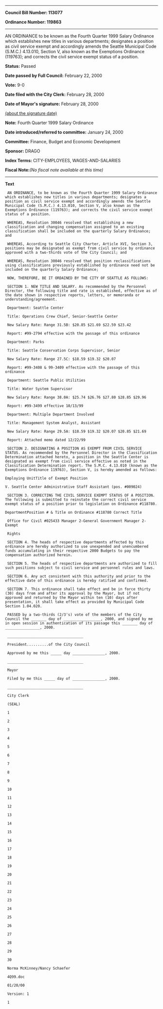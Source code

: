 

********

**Council Bill Number: 113077**
   
**Ordinance Number: 119863**
********

 AN ORDINANCE to be known as the Fourth Quarter 1999 Salary Ordinance which establishes new titles in various departments; designates a position as civil service exempt and accordingly amends the Seattle Municipal Code (S.M.C.) 4.13.010, Section V, also known as the Exemptions Ordinance (119763); and corrects the civil service exempt status of a position.

**Status:** Passed
   
**Date passed by Full Council:** February 22, 2000
   
**Vote:** 9-0
   
**Date filed with the City Clerk:** February 28, 2000
   
**Date of Mayor's signature:** February 28, 2000
   
[(about the signature date)](/~public/approvaldate.htm)
   
   
**Note:** Fourth Quarter 1999 Salary Ordinance

   
**Date introduced/referred to committee:** January 24, 2000
   
**Committee:** Finance, Budget and Economic Development
   
**Sponsor:** DRAGO
   
   
**Index Terms:** CITY-EMPLOYEES, WAGES-AND-SALARIES

**Fiscal Note:**_(No fiscal note available at this time)_

********

**Text**
   
```
 AN ORDINANCE, to be known as the Fourth Quarter 1999 Salary Ordinance which establishes new titles in various departments; designates a position as civil service exempt and accordingly amends the Seattle Municipal Code (S.M.C.) 4.13.010, Section V, also known as the Exemptions Ordinance (119763); and corrects the civil service exempt status of a position.

 WHEREAS, Resolution 30046 resolved that establishing a new classification and changing compensation assigned to an existing classification shall be included on the quarterly Salary Ordinance; and

 WHEREAS, According to Seattle City Charter, Article XVI, Section 3, positions may be designated as exempt from civil service by ordinance approved with a two-thirds vote of the City Council; and

 WHEREAS, Resolution 30046 resolved that position reclassifications using classifications previously established by ordinance need not be included on the quarterly Salary Ordinance;

 NOW, THEREFORE, BE IT ORDAINED BY THE CITY OF SEATTLE AS FOLLOWS:

 SECTION 1. NEW TITLE AND SALARY. As recommended by the Personnel Director, the following title and rate is established, effective as of the date shown in respective reports, letters, or memoranda or understanding/agreement.

 Department: Seattle Center

 Title: Operations Crew Chief, Senior-Seattle Center

 New Salary Rate: Range 31.5B: $20.85 $21.69 $22.59 $23.42

 Report: #99-2794 effective with the passage of this ordinance

 Department: Parks

 Title: Seattle Conservation Corps Supervisor, Senior

 New Salary Rate: Range 27.5C: $18.59 $19.32 $20.07

 Report: #99-3408 & 99-3409 effective with the passage of this ordinance

 Department: Seattle Public Utilities

 Title: Water System Supervisor

 New Salary Rate: Range 38.0A: $25.74 $26.76 $27.80 $28.85 $29.96

 Report: #99-3499 effective 10/13/99

 Department: Multiple Department Involved

 Title: Management System Analyst, Assistant

 New Salary Rate: Range 29.5A: $18.59 $19.32 $20.07 $20.85 $21.69

 Report: Attached memo dated 12/22/99

 SECTION 2. DESIGNATING A POSITION AS EXEMPT FROM CIVIL SERVICE STATUS. As recommended by the Personnel Director in the Classification Determination attached hereto, a position in the Seattle Center is designated as exempt from civil service effective as noted in the Classification Determination report. The S.M.C. 4.13.010 (known as the Exemptions Ordinance 119763), Section V, is hereby amended as follows:

Employing UnitTitle of Exempt Position

V. Seattle Center Administrative Staff Assistant (pos. #009024)

 SECTION 3. CORRECTING THE CIVIL SERVICE EXEMPT STATUS OF A POSITION. The following is submitted to reinstate the correct civil service exempt status of a position prior to legislation on Ordinance #118780.

DepartmentPosition # & Title on Ordinance #118780 Correct Title

 Office for Civil #025433 Manager 2-General Government Manager 2- Exempt

 Rights

 SECTION 4. The heads of respective departments affected by this ordinance are hereby authorized to use unexpended and unencumbered funds accumulating in their respective 2000 Budgets to pay the compensation authorized herein.

 SECTION 5. The heads of respective departments are authorized to fill such positions subject to civil service and personnel rules and laws.

 SECTION 6. Any act consistent with this authority and prior to the effective date of this ordinance is hereby ratified and confirmed.

 SECTION 7. This ordinance shall take effect and be in force thirty (30) days from and after its approval by the Mayor, but if not approved and returned by the Mayor within ten (10) days after presentation, it shall take effect as provided by Municipal Code Section 1.04.020.

 PASSED by a two-thirds (2/3's) vote of the members of the City Council the _______ day of _________________, 2000, and signed by me in open session in authentication of its passage this _______ day of ________________, 2000.

 ___________________________________

 President..........of the City Council

 Approved by me this _____ day _______________, 2000.

 ___________________________________

 Mayor

 Filed by me this _____ day of _______________, 2000.

 ___________________________________

 City Clerk

 (SEAL)

 1

 2

 3

 4

 5

 6

 7

 8

 9

 10

 11

 12

 13

 14

 15

 16

 17

 18

 19

 20

 21

 22

 23

 24

 25

 26

 27

 28

 29

 30

 Norma McKinney/Nancy Schaefer

 4Q99.doc

 01/20/00

 Version: 1

 1

```
